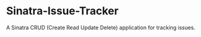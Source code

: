# Sinatra-Issue-Tracker
A Sinatra CRUD (Create Read Update Delete) application for tracking issues.
